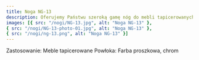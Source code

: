 ```yaml
---
title: Noga NG-13
description: Oferujemy Państwu szeroką gamę nóg do mebli tapicerowanych, a pośród których znajdą Państwo niezwykle uniwersalny model NG-13. Wszelkie parametry widoczne są na rysunku technicznym zamieszczonym poniżej. Produkt wykonany ze stali chromowanej.
images: [{ src: "/nogi/NG-13.jpg", alt: "Noga NG-13" },
{ src: "/nogi/NG-13-photo-01.jpg", alt: "Noga NG-13" },
{ src: "/nogi/ng-13.png", alt: "Noga NG-13" }]
---
```


Zastosowanie: Meble tapicerowane
Powłoka: Farba proszkowa, chrom
